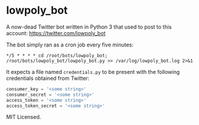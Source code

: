 # lowpoly_bot

A now-dead Twitter bot written in Python 3 that used to post to this account: https://twitter.com/lowpoly_bot

The bot simply ran as a cron job every five minutes:

```
*/5 * * * * cd /root/bots/lowpoly_bot; /root/bots/lowpoly_bot/lowpoly_bot.py >> /var/log/lowpoly_bot.log 2>&1
```

It expects a file named `credentials.py` to be present with the following credentials obtained from Twitter:

```python
consumer_key = '<some string>'
consumer_secret = '<some string>'
access_token = '<some string>'
access_token_secret = '<some string>'
```

MIT Licensed.
